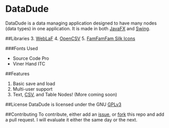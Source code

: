 DataDude
=======
DataDude is a data managing application designed to have many nodes (data types) in one application.
It is made in both [JavaFX](https://en.wikipedia.org/wiki/JavaFX) and [Swing](https://en.wikipedia.org/wiki/Swing_(Java)).

##Libraries
3. [WebLaF](http://weblookandfeel.com)
4. [OpenCSV](http://opencsv.sourceforge.net)
5. [FamFamFam Silk Icons](http://www.famfamfam.com/lab/icons/silk/)

###Fonts Used
* Source Code Pro
* Viner Hand ITC

##Features
1. Basic save and load
2. Multi-user support
3. Text, [CSV][1], and Table Nodes! (More coming soon)

##License
DataDude is licensed under the GNU [GPLv3][2]

##Contributing
To contribute, either add an [issue](3), or [fork](4) this repo and add a pull request. I will evaluate it either the same day or the next.

[1]: http://en.wikipedia.org/wiki/Comma-separated_values
[2]: http://www.gnu.org/licenses/gpl.html
[3]: https://github.com/theTechnoKid/DataDude/issues/new
[4]: https://github.com/theTechnoKid/DataDude/fork
